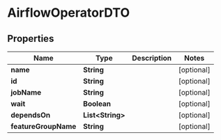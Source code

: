 # AirflowOperatorDTO

## Properties
Name | Type | Description | Notes
------------ | ------------- | ------------- | -------------
**name** | **String** |  |  [optional]
**id** | **String** |  |  [optional]
**jobName** | **String** |  |  [optional]
**wait** | **Boolean** |  |  [optional]
**dependsOn** | **List&lt;String&gt;** |  |  [optional]
**featureGroupName** | **String** |  |  [optional]

